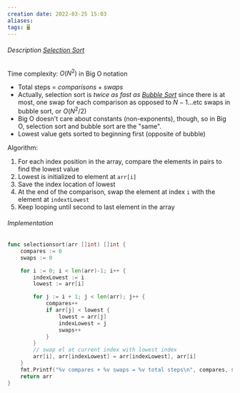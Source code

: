 ```yaml
---
creation date: 2022-03-25 15:03
aliases: 
tags: 🖥️
---
```


###### Description [Selection Sort](Selection%20Sort.md)
Time complexity: $O(N^2)$ in Big O notation
- Total steps = $comparisons + swaps$
- Actually, selection sort is *twice as fast as [Bubble Sort](./Bubble%20Sort.md)* since there is at most, one swap for each comparison as opposed to $N-1$...etc swaps in bubble sort, or $O(N^2/2)$
- Big O doesn't care about constants (non-exponents), though, so in Big O, selection sort and bubble sort are the "same".
- Lowest value gets sorted to beginning first (opposite of bubble)

Algorithm:
1. For each index position in the array, compare the elements in pairs to find the lowest value
2. Lowest is initialized to element at `arr[i]`
3. Save the index location of lowest
4. At the end of the comparison, swap the element at index `i` with the element at  `indextLowest`
5. Keep looping until second to last element in the array
###### Implementation
```go
func selectionsort(arr []int) []int {
	compares := 0
	swaps := 0

	for i := 0; i < len(arr)-1; i++ {
		indexLowest := i
		lowest := arr[i]

		for j := i + 1; j < len(arr); j++ {
			compares++
			if arr[j] < lowest {
				lowest = arr[j]
				indexLowest = j
				swaps++
			}
		}
		// swap el at current index with lowest index
		arr[i], arr[indexLowest] = arr[indexLowest], arr[i]
	}
	fmt.Printf("%v compares + %v swaps = %v total steps\n", compares, swaps, compares+swaps)
	return arr
}
```

